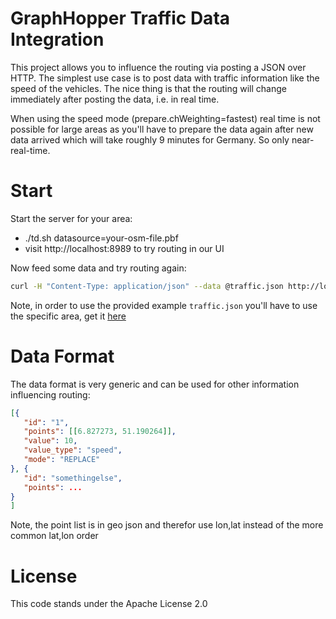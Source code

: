 # GraphHopper Traffic Data Integration

This project allows you to influence the routing via posting a JSON over HTTP.
The simplest use case is to post data with traffic information like the speed of the vehicles.
The nice thing is that the routing will change immediately after posting the data, i.e. in real time.

When using the speed mode (prepare.chWeighting=fastest) real time is not possible for large areas as you'll have to 
prepare the data again after new data arrived which will take roughly 9 minutes for Germany. So only near-real-time.

# Start

Start the server for your area:

 * ./td.sh datasource=your-osm-file.pbf
 * visit http://localhost:8989 to try routing in our UI

Now feed some data and try routing again:

```bash
curl -H "Content-Type: application/json" --data @traffic.json http://localhost:8989/datafeed
```

Note, in order to use the provided example `traffic.json` you'll have to use the specific area, get it 
[here](http://download.geofabrik.de/europe/germany/nordrhein-westfalen/duesseldorf-regbez-latest.osm.pbf)

# Data Format

The data format is very generic and can be used for other information influencing routing:

```json
[{
   "id": "1",
   "points": [[6.827273, 51.190264]],
   "value": 10,
   "value_type": "speed",
   "mode": "REPLACE"
}, {
   "id": "somethingelse",
   "points": ...
}
]
```

Note, the point list is in geo json and therefor use lon,lat instead of the more common lat,lon order

# License

This code stands under the Apache License 2.0